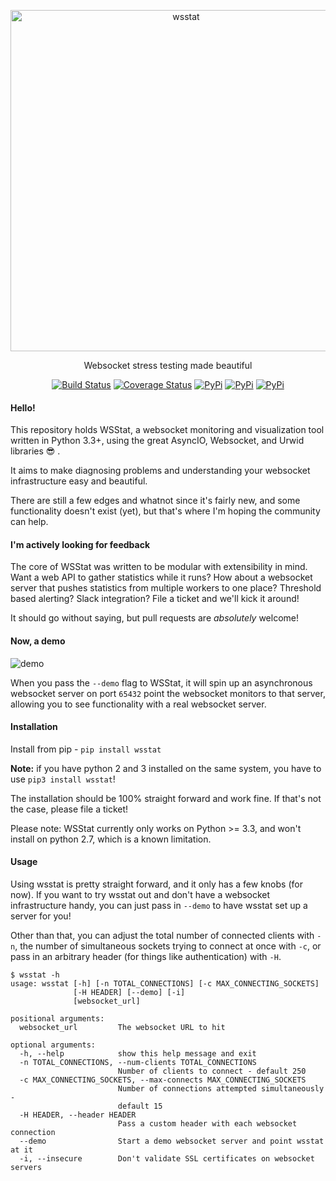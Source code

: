 <p align="center">
  <a href="https://pypi.python.org/pypi/wsstat/">
    <img alt="wsstat" src="https://cloud.githubusercontent.com/assets/1072598/19067433/0657350a-89d3-11e6-92ef-9e20fd8245ac.png" width="546">
  </a>
</p>

<p align="center">
  Websocket stress testing made beautiful
</p>

<p align="center">
    <a href="https://travis-ci.org/Fitblip/wsstat"><img src="https://travis-ci.org/Fitblip/wsstat.svg?branch=master" alt="Build Status" data-canonical-src="https://travis-ci.org/Fitblip/wsstat.svg?branch=master" style="max-width:100%;"></a>
    <a href="https://coveralls.io/github/Fitblip/wsstat?branch=master"><img src="https://coveralls.io/repos/github/Fitblip/wsstat/badge.svg?branch=master" alt="Coverage Status" data-canonical-src="https://coveralls.io/repos/github/Fitblip/wsstat/badge.svg?branch=master" style="max-width:100%;"></a>
    <a href="https://pypi.python.org/pypi/wsstat/"><img src="https://img.shields.io/pypi/v/wsstat.svg" alt="PyPi" data-canonical-src="https://img.shields.io/pypi/v/wsstat.svg" style="max-width:100%;"></a>
    <a href="https://pypi.python.org/pypi/wsstat/"><img src="https://img.shields.io/pypi/l/wsstat.svg" alt="PyPi" data-canonical-src="https://img.shields.io/pypi/l/wsstat.svg" style="max-width:100%;"></a>
    <a href="https://pypi.python.org/pypi/wsstat/"><img src="https://img.shields.io/pypi/pyversions/wsstat.svg" alt="PyPi" data-canonical-src="https://img.shields.io/pypi/pyversions/wsstat.svg" style="max-width:100%;"></a>
</p>

#### Hello!

This repository holds WSStat, a websocket monitoring and visualization tool written in Python 3.3+, using the great AsyncIO, Websocket, and Urwid libraries 😎 .

It aims to make diagnosing problems and understanding your websocket infrastructure easy and beautiful.

There are still a few edges and whatnot since it's fairly new, and some functionality doesn't exist (yet), but that's where I'm hoping the community can help.

#### I'm actively looking for feedback

The core of WSStat was written to be modular with extensibility in mind. Want a web API to gather statistics while it runs? How about a websocket server that pushes statistics from multiple workers to one place? Threshold based alerting? Slack integration? File a ticket and we'll kick it around!

It should go without saying, but pull requests are *absolutely* welcome!

#### Now, a demo

![demo](https://cloud.githubusercontent.com/assets/1072598/22418901/d9f2d00e-e68f-11e6-9443-7fdd9a23ba01.gif)

When you pass the `--demo` flag to WSStat, it will spin up an asynchronous websocket server on port `65432` point the websocket monitors to that server, allowing you to see functionality with a real websocket server.

#### Installation
Install from pip - `pip install wsstat`

**Note:** if you have python 2 and 3 installed on the same system, you have to use `pip3 install wsstat`!

The installation should be 100% straight forward and work fine. If that's not the case, please file a ticket!

Please note: WSStat currently only works on Python >= 3.3, and won't install on python 2.7, which is a known limitation.

#### Usage

Using wsstat is pretty straight forward, and it only has a few knobs (for now). If you want to try wsstat out and don't have a websocket infrastructure handy, you can just pass in `--demo` to have wsstat set up a server for you!

Other than that, you can adjust the total number of connected clients with `-n`, the number of simultaneous sockets trying to connect at once with `-c`, or pass in an arbitrary header (for things like authentication) with `-H`.

```
$ wsstat -h
usage: wsstat [-h] [-n TOTAL_CONNECTIONS] [-c MAX_CONNECTING_SOCKETS]
              [-H HEADER] [--demo] [-i]
              [websocket_url]

positional arguments:
  websocket_url         The websocket URL to hit

optional arguments:
  -h, --help            show this help message and exit
  -n TOTAL_CONNECTIONS, --num-clients TOTAL_CONNECTIONS
                        Number of clients to connect - default 250
  -c MAX_CONNECTING_SOCKETS, --max-connects MAX_CONNECTING_SOCKETS
                        Number of connections attempted simultaneously -
                        default 15
  -H HEADER, --header HEADER
                        Pass a custom header with each websocket connection
  --demo                Start a demo websocket server and point wsstat at it
  -i, --insecure        Don't validate SSL certificates on websocket servers
```
